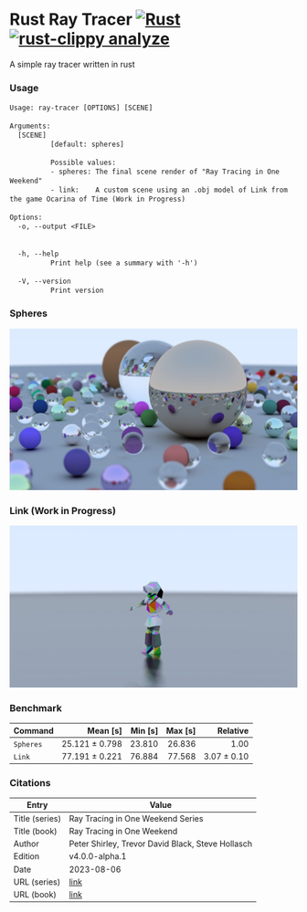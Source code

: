 # Rust Ray Tracer [![Rust](https://github.com/EricFalkenberg/rust-ray-tracer/actions/workflows/rust.yml/badge.svg)](https://github.com/EricFalkenberg/rust-ray-tracer/actions/workflows/rust.yml) [![rust-clippy analyze](https://github.com/EricFalkenberg/rust-ray-tracer/actions/workflows/rust-clippy.yml/badge.svg)](https://github.com/EricFalkenberg/rust-ray-tracer/security/code-scanning?query=is%3Aopen+branch%3Amaster+tool%3Aclippy++)
A simple ray tracer written in rust

### Usage

```
Usage: ray-tracer [OPTIONS] [SCENE]

Arguments:
  [SCENE]
          [default: spheres]

          Possible values:
          - spheres: The final scene render of "Ray Tracing in One Weekend"
          - link:    A custom scene using an .obj model of Link from the game Ocarina of Time (Work in Progress)

Options:
  -o, --output <FILE>
          

  -h, --help
          Print help (see a summary with '-h')

  -V, --version
          Print version
```

### Spheres 

<p align="center">
  <img src="https://github.com/EricFalkenberg/rust-ray-tracer/blob/master/examples/spheres.jpg"/>
</p>

### Link (Work in Progress)

<p align="center">
  <img src="https://github.com/EricFalkenberg/rust-ray-tracer/blob/master/examples/link.jpg"/>
</p>

### Benchmark

| Command | Mean [s] | Min [s] | Max [s] | Relative |
|:---|---:|---:|---:|---:|
| `Spheres` | 25.121 ± 0.798 | 23.810 | 26.836 | 1.00 |
| `Link` | 77.191 ± 0.221 | 76.884 | 77.568 | 3.07 ± 0.10 |

### Citations
| Entry          | Value                                                                  |
|----------------|------------------------------------------------------------------------|
| Title (series) | Ray Tracing in One Weekend Series                                      |
| Title (book)   | Ray Tracing in One Weekend                                             |
| Author         | Peter Shirley, Trevor David Black, Steve Hollasch                      |
| Edition        | v4.0.0-alpha.1                                                         |
| Date           | 2023-08-06                                                             |
| URL (series)   | [link](https://raytracing.github.io/)                                  |
| URL (book)     | [link](https://raytracing.github.io/books/RayTracingInOneWeekend.html) |
